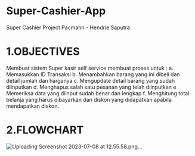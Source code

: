 # Super-Cashier-App
Super Cashier Project Pacmann - Hendrie Saputra

# 1.OBJECTIVES
Membuat sistem Super kasir self service membuat proses untuk :
a. Memasukkan ID Transaksi
b. Menambahkan barang yang ini dibeli dan detail jumlah dan harganya
c. Mengupdate detail barang yang sudah diinputkan 
d. Menghapus salah satu pesanan yang telah diinputkan
e  Memeriksa data yang diinput sudah benar dan lengkap
f. Menghitung total belanja yang harus dibayarkan dan diskon yang didapatkan apabila mendapatkan diskon.

# 2.FLOWCHART
![Uploading Screenshot 2023-07-08 at 12.55.58.png…]()
